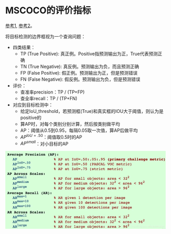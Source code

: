 # MSCOCO的评价指标

[参考1](https://www.bilibili.com/read/cv14176041), [参考2](https://blog.csdn.net/perfect_ch/article/details/117480528)。

将目标检测的边界框视为一个查询问题：
- 四类结果：
  - TP (True Positive): 真正例。Positive指预测输出为正，True代表预测正确
  - TN (True Negative): 真反例。预测输出为负，而且预测正确
  - FP (False Positive): 假正例。预测输出为正，但是预测错误
  - FN (False Negative): 假反例。预测输出为负，但是预测错误
- 评价：
  - 查准率precision：TP / (TP+FP)
  - 查全率recall：TP / (TP+FN)
- 对应到目标检测中：
  - 给定IoU_threshold，若预测框(True)和真实框的IOU大于阈值，则认为是positive的
  - 算AP时，对每个类别分别计算，然后按类别做平均
  - AP：阈值从0.5到0.95，每隔0.05取一次值，算AP后做平均
  - $AP^{IoU=.50}$：阈值取0.5时的AP
  - $AP^{small}$：对小目标的AP


![指标](./figs/fdaef851b61fadc307283451473496c7dbadce61.png@942w_458h_progressive.webp)